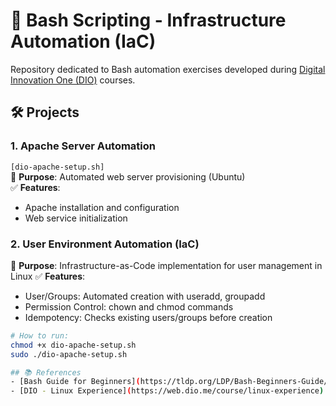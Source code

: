 # 🐧 Bash Scripting - Infrastructure Automation (IaC)

Repository dedicated to Bash automation exercises developed during [Digital Innovation One (DIO)](https://www.dio.me) courses.

## 🛠️ Projects

### 1. **Apache Server Automation**  
`[dio-apache-setup.sh]`  
📌 **Purpose**: Automated web server provisioning (Ubuntu)  
✅ **Features**:
- Apache installation and configuration
- Web service initialization

### 2. **User Environment Automation (IaC)**

📌 **Purpose**: Infrastructure-as-Code implementation for user management in Linux
✅ **Features**:
- User/Groups: Automated creation with useradd, groupadd
- Permission Control: chown and chmod commands
- Idempotency: Checks existing users/groups before creation

```bash
# How to run:
chmod +x dio-apache-setup.sh
sudo ./dio-apache-setup.sh

## 📚 References
- [Bash Guide for Beginners](https://tldp.org/LDP/Bash-Beginners-Guide/html/)
- [DIO - Linux Experience](https://web.dio.me/course/linux-experience)

